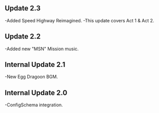 ## Update 2.3
-Added Speed Highway Reimagined.
-This update covers Act 1 & Act 2.

## Update 2.2
-Added new "MSN" Mission music.

## Internal Update 2.1
-New Egg Dragoon BGM.

## Internal Update 2.0
-ConfigSchema integration.
